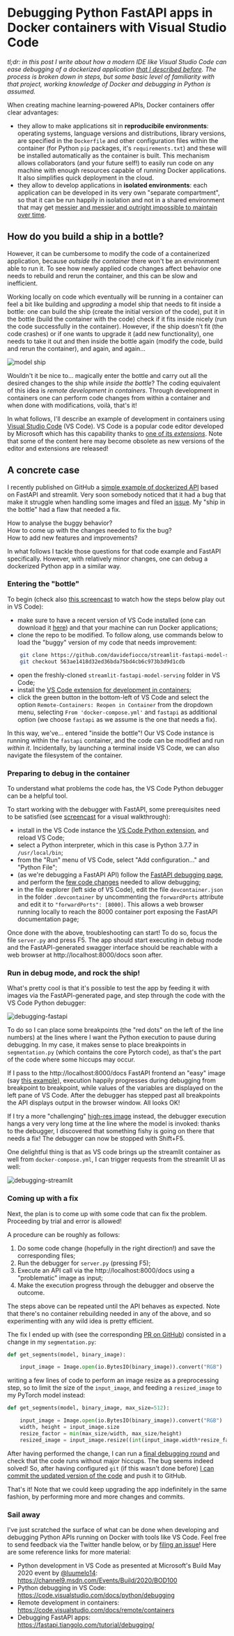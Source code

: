 # Debugging Python FastAPI apps in Docker containers with Visual Studio Code

*tl;dr: in this post I write about how a modern IDE like Visual Studio Code can ease debugging of a dockerized application [that I described before](https://davidefiocco.github.io/2020/06/27/streamlit-fastapi-ml-serving.html). The process is broken down in steps, but some basic level of familiarity with that project, working knowledge of Docker and debugging in Python is assumed.*

When creating machine learning-powered APIs,  Docker containers offer clear advantages: 

- they allow to make applications sit in **reproducibile environments**: operating systems, language versions and distributions, library versions, are specified in the `Dockerfile` and other configuration files within the container (for Python `pip` packages, it's `requirements.txt`) and these will be installed automatically as the container is built. This mechanism allows collaborators (and your future self!) to easily run code on any machine with enough resources capable of running Docker applications. It also simplifies quick deployment in the cloud.
- they allow to develop applications in **isolated environments**: each application can be developed in its very own "separate compartment", so that it can be run happily in isolation and not in a shared environment that may get [messier and messier and outright impossible to maintain over time](https://xkcd.com/1987/).

## How do you build a ship in a bottle?

However, it can be cumbersome to modify the code of a containerized application, because _outside the container_ there won't be an environment able to run it. To see how newly applied code changes affect behavior one needs to rebuild and rerun the container, and this can be slow and inefficient.

Working locally on code which eventually will be running in a container can feel a bit like building and _upgrading_ a model ship that needs to fit inside a bottle: one can build the ship (create the initial version of the code), put it in the bottle (build the container with the code) check if it fits inside nicely (run the code successfully in the container). However, if the ship doesn't fit (the code crashes) or if one wants to upgrade it (add new functionality), one needs to take it out and then inside the bottle again (modify the code, build and rerun the container), and again, and again...

![model ship](https://upload.wikimedia.org/wikipedia/commons/thumb/b/b5/Buddelschiff_2012_PD_06.JPG/1200px-Buddelschiff_2012_PD_06.JPG "Developing dockerized apps without proper tools can feel a bit like building a ship in a bottle...")

Wouldn't it be nice to... magically enter the bottle and carry out all the desired changes to the ship while _inside the bottle_?
The coding equivalent of this idea is _remote development in containers_. Through development in containers one can perform code changes from within a container and when done with modifications, voilà, that's it!  

In what follows, I'll describe an example of development in containers using [Visual Studio Code](https://code.visualstudio.com/) (VS Code). VS Code is a popular code editor developed by Microsoft which has this capability thanks to [one of its _extensions_](https://code.visualstudio.com/docs/remote/containers). Note that some of the content here may become obsolete as new versions of the editor and extensions are released!

## A concrete case

I recently published on GitHub a [simple example of dockerized API](https://github.com/davidefiocco/streamlit-fastapi-model-serving) based on FastAPI and streamlit. Very soon somebody noticed that it had a bug that make it struggle when handling some images and filed an [issue](https://github.com/davidefiocco/streamlit-fastapi-model-serving/issues/4). My "ship in the bottle" had a flaw that needed a fix.

How to analyse the buggy behavior?  
How to come up with the changes needed to fix the bug?  
How to add new features and improvements?  

In what follows I tackle those questions for that code example and FastAPI specifically. However, with relatively minor changes, one can debug a dockerized Python app in a similar way.

### Entering the "bottle"

To begin (check also [this screencast](/images/2020-07-11-opening-remote-container.png) to watch how the steps below play out in VS Code):

- make sure to have a recent version of VS Code installed (one can download it [here](https://code.visualstudio.com/download)) and that your machine can run Docker applications;
- clone the repo to be modified. To follow along, use commands below to load the "buggy" version of my code that needs improvement:

```bash
    git clone https://github.com/davidefiocco/streamlit-fastapi-model-serving
    git checkout 563ae1418d32ed36bda75bd4cb6c973b3d9d1cdb
```

- open the freshly-cloned `streamlit-fastapi-model-serving` folder in VS Code;
- install the [VS Code extension for development in containers](https://marketplace.visualstudio.com/items?itemName=ms-vscode-remote.remote-containers);
- click the green button in the bottom-left of VS Code and select the option `Remote-Containers: Reopen in Container` from the dropdown menu, selecting `From 'docker-compose.yml'` and `fastapi` as additional option (we choose `fastapi` as we assume is the one that needs a fix).

In this way, we've... entered "inside the bottle"! Our VS Code instance is running within the `fastapi` container, and the code can be modified and run _within it_. Incidentally, by launching a terminal inside VS Code, we can also navigate the filesystem of the container.

### Preparing to debug in the container

To understand what problems the code has, the VS Code Python debugger can be a helpful tool.

To start working with the debugger with FastAPI, some prerequisites need to be satisfied (see [screencast](/images/2020-07-11-enable-debugging.png) for a visual walkthrough):

- install in the VS Code instance the [VS Code Python extension](https://marketplace.visualstudio.com/items?itemName=ms-python.python), and reload VS Code;
- select a Python interpreter, which in this case is Python 3.7.7 in `/usr/local/bin`;
- from the "Run" menu of VS Code, select "Add configuration..." and "Python File";
- (as we're debugging a FastAPI API) follow the [FastAPI debugging page](https://fastapi.tiangolo.com/tutorial/debugging/), and perform the [few code changes](https://fastapi.tiangolo.com/tutorial/debugging/#call-uvicorn) needed to allow debugging;
- in the file explorer (left side of VS Code), edit the file `devcontainer.json` in the folder `.devcontainer` by uncommenting the `forwardPorts` attribute and edit it to `"forwardPorts": [8000]`. This allows a web browser running locally to reach the 8000 container port exposing the FastAPI documentation page;

Once done with the above, troubleshooting can start! To do so, focus the file `server.py` and press F5. The app should start executing in debug mode and the FastAPI-generated swagger interface should be reachable with a web browser at http://localhost:8000/docs soon after.

### Run in debug mode, and rock the ship!

What's pretty cool is that it's possible to test the app by feeding it with images via the FastAPI-generated page, and step through the code with the VS Code Python debugger:

![debugging-fastapi](/images/2020-07-11-debugging-fastapi.png "Debugging the code in the container while firing requests via the FastAPI interface.")

To do so I can place some breakpoints (the "red dots" on the left of the line numbers) at the lines where I want the Python execution to pause during debugging.
In my case, it makes sense to place breakpoints in `segmentation.py` (which contains the core Pytorch code), as that's the part of the code where some hiccups may occur.

If I pass to the http://localhost:8000/docs FastAPI frontend an "easy" image (say [this example](http://host.robots.ox.ac.uk/pascal/VOC/voc2012/segexamples/images/21_thumb.jpg)), execution happily progresses during debugging from breakpoint to breakpoint, while values of the variables are displayed on the left pane of VS Code. After the debugger has stepped past all breakpoints the API displays output in the browser window. All looks OK!

If I try a more "challenging" [high-res image](https://upload.wikimedia.org/wikipedia/commons/4/41/Left_side_of_Flying_Pigeon.jpg) instead, the debugger execution hangs a very very long time at the line where the model is invoked: thanks to the debugger, I discovered that something fishy is going on there that needs a fix! The debugger can now be stopped with Shift+F5.

One delightful thing is that as VS code brings up the streamlit container as well from `docker-compose.yml`, I can trigger requests from the streamlit UI as well:

![debugging-streamlit](/images/2020-07-11-debugging-streamlit.png "Debugging the code in the container while firing requests via the streamlit interface.")

### Coming up with a fix

Next, the plan is to come up with some code that can fix the problem. Proceeding by trial and error is allowed!

A procedure can be roughly as follows:

1. Do some code change (hopefully in the right direction!) and save the corresponding files;
2. Run the debugger for `server.py` (pressing F5);
3. Execute an API call via the http://localhost:8000/docs using a "problematic" image as input;
4. Make the execution progress through the debugger and observe the outcome.

The steps above can be repeated until the API behaves as expected. Note that there's no container rebuilding needed in any of the above, and so experimenting with any wild idea is pretty efficient.

The fix I ended up with (see the corresponding [PR on GitHub](https://github.com/davidefiocco/streamlit-fastapi-model-serving/pull/5/files)) consisted in a change in my `segmentation.py`:

```python
def get_segments(model, binary_image):

    input_image = Image.open(io.BytesIO(binary_image)).convert("RGB")
```

writing a few lines of code to perform an image resize as a preprocessing step, so to limit the size of the `input_image`, and feeding a `resized_image` to my PyTorch model instead:

```python
def get_segments(model, binary_image, max_size=512):

    input_image = Image.open(io.BytesIO(binary_image)).convert("RGB")
    width, height = input_image.size
    resize_factor = min(max_size/width, max_size/height)
    resized_image = input_image.resize((int(input_image.width*resize_factor), int(input_image.height*resize_factor)))
```

After having performed the change, I can run a [final debugging round](/images/2020-07-11-fix.png) and check that the code runs without major hiccups. The bug seems indeed solved! So, after having configured `git` (if this wasn't done before) [I can commit the updated version of the code](/images/2020-07-11-commit.png) and push it to GitHub.

That's it! Note that we could keep upgrading the app indefinitely in the same fashion, by performing more and more changes and commits.

### Sail away

I've just scratched the surface of what can be done when developing and debugging Python APIs running on Docker with tools like VS Code. Feel free to send feedback via the Twitter handle below, or by [filing an issue](https://github.com/davidefiocco/davidefiocco.github.io/issues)! Here are some reference links for more material:

- Python development in VS Code as presented at Microsoft's Build May 2020 event by [@luumelo14](https://twitter.com/luumelo14): https://channel9.msdn.com/Events/Build/2020/BOD100
- Python debugging in VS Code: https://code.visualstudio.com/docs/python/debugging
- Remote development in containers: https://code.visualstudio.com/docs/remote/containers
- Debugging FastAPI apps: https://fastapi.tiangolo.com/tutorial/debugging/
